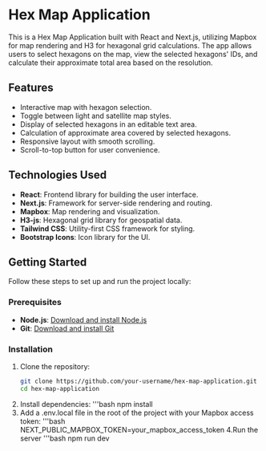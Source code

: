 # Hex Map Application

This is a Hex Map Application built with React and Next.js, utilizing Mapbox for map rendering and H3 for hexagonal grid calculations. The app allows users to select hexagons on the map, view the selected hexagons' IDs, and calculate their approximate total area based on the resolution.

## Features

- Interactive map with hexagon selection.
- Toggle between light and satellite map styles.
- Display of selected hexagons in an editable text area.
- Calculation of approximate area covered by selected hexagons.
- Responsive layout with smooth scrolling.
- Scroll-to-top button for user convenience.

## Technologies Used

- **React**: Frontend library for building the user interface.
- **Next.js**: Framework for server-side rendering and routing.
- **Mapbox**: Map rendering and visualization.
- **H3-js**: Hexagonal grid library for geospatial data.
- **Tailwind CSS**: Utility-first CSS framework for styling.
- **Bootstrap Icons**: Icon library for the UI.

## Getting Started

Follow these steps to set up and run the project locally:

### Prerequisites

- **Node.js**: [Download and install Node.js](https://nodejs.org/)
- **Git**: [Download and install Git](https://git-scm.com/)

### Installation

1. Clone the repository:
   ```bash
   git clone https://github.com/your-username/hex-map-application.git
   cd hex-map-application
2. Install dependencies:
   '''bash
   npm install
3. Add a .env.local file in the root of the project with your Mapbox access token:
  '''bash
    NEXT_PUBLIC_MAPBOX_TOKEN=your_mapbox_access_token
4.Run the server
  '''bash
  npm run dev
